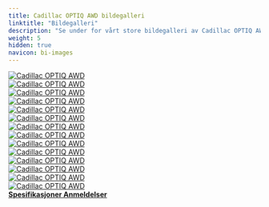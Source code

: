 ```yaml
---
title: Cadillac OPTIQ AWD bildegalleri
linktitle: "Bildegalleri"
description: "Se under for vårt store bildegalleri av Cadillac OPTIQ AWD. Klikk på bildene for høyoppløselige versjoner."
weight: 5
hidden: true
navicon: bi-images
---
```

<!-- markdownlint-disable MD033 -->
<div class="row" id ="my-gallery">
	<div class="pswp-grid-item col-6 col-md-4">
		<a href="https://media.evkx.net/multimedia/models/cadillac/optiq/details_1.jpg"
data-pswp-src="https://media.evkx.net/multimedia/models/cadillac/optiq/details_1.jpg"
data-pswp-width="3000"
data-pswp-height="2250" 
target="_blank">
			<img src="https://media.evkx.net/multimedia/models/cadillac/optiq/details_1_xst.jpg" alt="Cadillac OPTIQ AWD" class="img-fluid " />
		</a>
	</div>
	<div class="pswp-grid-item col-6 col-md-4">
		<a href="https://media.evkx.net/multimedia/models/cadillac/optiq/exterior_1.jpg"
data-pswp-src="https://media.evkx.net/multimedia/models/cadillac/optiq/exterior_1.jpg"
data-pswp-width="3000"
data-pswp-height="2250" 
target="_blank">
			<img src="https://media.evkx.net/multimedia/models/cadillac/optiq/exterior_1_xst.jpg" alt="Cadillac OPTIQ AWD" class="img-fluid " />
		</a>
	</div>
	<div class="pswp-grid-item col-6 col-md-4">
		<a href="https://media.evkx.net/multimedia/models/cadillac/optiq/exterior_2.jpg"
data-pswp-src="https://media.evkx.net/multimedia/models/cadillac/optiq/exterior_2.jpg"
data-pswp-width="3000"
data-pswp-height="1687" 
target="_blank">
			<img src="https://media.evkx.net/multimedia/models/cadillac/optiq/exterior_2_xst.jpg" alt="Cadillac OPTIQ AWD" class="img-fluid " />
		</a>
	</div>
	<div class="pswp-grid-item col-6 col-md-4">
		<a href="https://media.evkx.net/multimedia/models/cadillac/optiq/exterior_3.jpg"
data-pswp-src="https://media.evkx.net/multimedia/models/cadillac/optiq/exterior_3.jpg"
data-pswp-width="3000"
data-pswp-height="2250" 
target="_blank">
			<img src="https://media.evkx.net/multimedia/models/cadillac/optiq/exterior_3_xst.jpg" alt="Cadillac OPTIQ AWD" class="img-fluid " />
		</a>
	</div>
	<div class="pswp-grid-item col-6 col-md-4">
		<a href="https://media.evkx.net/multimedia/models/cadillac/optiq/exterior_4.jpg"
data-pswp-src="https://media.evkx.net/multimedia/models/cadillac/optiq/exterior_4.jpg"
data-pswp-width="3000"
data-pswp-height="2250" 
target="_blank">
			<img src="https://media.evkx.net/multimedia/models/cadillac/optiq/exterior_4_xst.jpg" alt="Cadillac OPTIQ AWD" class="img-fluid " />
		</a>
	</div>
	<div class="pswp-grid-item col-6 col-md-4">
		<a href="https://media.evkx.net/multimedia/models/cadillac/optiq/exterior_5.jpg"
data-pswp-src="https://media.evkx.net/multimedia/models/cadillac/optiq/exterior_5.jpg"
data-pswp-width="3000"
data-pswp-height="2250" 
target="_blank">
			<img src="https://media.evkx.net/multimedia/models/cadillac/optiq/exterior_5_xst.jpg" alt="Cadillac OPTIQ AWD" class="img-fluid " />
		</a>
	</div>
	<div class="pswp-grid-item col-6 col-md-4">
		<a href="https://media.evkx.net/multimedia/models/cadillac/optiq/exterior_6.jpg"
data-pswp-src="https://media.evkx.net/multimedia/models/cadillac/optiq/exterior_6.jpg"
data-pswp-width="3000"
data-pswp-height="2250" 
target="_blank">
			<img src="https://media.evkx.net/multimedia/models/cadillac/optiq/exterior_6_xst.jpg" alt="Cadillac OPTIQ AWD" class="img-fluid " />
		</a>
	</div>
	<div class="pswp-grid-item col-6 col-md-4">
		<a href="https://media.evkx.net/multimedia/models/cadillac/optiq/frontseats_1.jpg"
data-pswp-src="https://media.evkx.net/multimedia/models/cadillac/optiq/frontseats_1.jpg"
data-pswp-width="3000"
data-pswp-height="1684" 
target="_blank">
			<img src="https://media.evkx.net/multimedia/models/cadillac/optiq/frontseats_1_xst.jpg" alt="Cadillac OPTIQ AWD" class="img-fluid " />
		</a>
	</div>
	<div class="pswp-grid-item col-6 col-md-4">
		<a href="https://media.evkx.net/multimedia/models/cadillac/optiq/interior_1.jpg"
data-pswp-src="https://media.evkx.net/multimedia/models/cadillac/optiq/interior_1.jpg"
data-pswp-width="3000"
data-pswp-height="1686" 
target="_blank">
			<img src="https://media.evkx.net/multimedia/models/cadillac/optiq/interior_1_xst.jpg" alt="Cadillac OPTIQ AWD" class="img-fluid " />
		</a>
	</div>
	<div class="pswp-grid-item col-6 col-md-4">
		<a href="https://media.evkx.net/multimedia/models/cadillac/optiq/main_1.jpg"
data-pswp-src="https://media.evkx.net/multimedia/models/cadillac/optiq/main_1.jpg"
data-pswp-width="3000"
data-pswp-height="2250" 
target="_blank">
			<img src="https://media.evkx.net/multimedia/models/cadillac/optiq/main_1_xst.jpg" alt="Cadillac OPTIQ AWD" class="img-fluid " />
		</a>
	</div>
	<div class="pswp-grid-item col-6 col-md-4">
		<a href="https://media.evkx.net/multimedia/models/cadillac/optiq/screens_1.jpg"
data-pswp-src="https://media.evkx.net/multimedia/models/cadillac/optiq/screens_1.jpg"
data-pswp-width="3000"
data-pswp-height="2001" 
target="_blank">
			<img src="https://media.evkx.net/multimedia/models/cadillac/optiq/screens_1_xst.jpg" alt="Cadillac OPTIQ AWD" class="img-fluid " />
		</a>
	</div>
	<div class="pswp-grid-item col-6 col-md-4">
		<a href="https://media.evkx.net/multimedia/models/cadillac/optiq/screens_2.jpg"
data-pswp-src="https://media.evkx.net/multimedia/models/cadillac/optiq/screens_2.jpg"
data-pswp-width="3000"
data-pswp-height="2001" 
target="_blank">
			<img src="https://media.evkx.net/multimedia/models/cadillac/optiq/screens_2_xst.jpg" alt="Cadillac OPTIQ AWD" class="img-fluid " />
		</a>
	</div>
	<div class="pswp-grid-item col-6 col-md-4">
		<a href="https://media.evkx.net/multimedia/models/cadillac/optiq/secondrowseats_1.jpg"
data-pswp-src="https://media.evkx.net/multimedia/models/cadillac/optiq/secondrowseats_1.jpg"
data-pswp-width="3000"
data-pswp-height="2001" 
target="_blank">
			<img src="https://media.evkx.net/multimedia/models/cadillac/optiq/secondrowseats_1_xst.jpg" alt="Cadillac OPTIQ AWD" class="img-fluid " />
		</a>
	</div>
	<div class="pswp-grid-item col-6 col-md-4">
		<a href="https://media.evkx.net/multimedia/models/cadillac/optiq/trunk_1.jpg"
data-pswp-src="https://media.evkx.net/multimedia/models/cadillac/optiq/trunk_1.jpg"
data-pswp-width="3000"
data-pswp-height="2001" 
target="_blank">
			<img src="https://media.evkx.net/multimedia/models/cadillac/optiq/trunk_1_xst.jpg" alt="Cadillac OPTIQ AWD" class="img-fluid " />
		</a>
	</div>
</div>
<script type="module">
  import PhotoSwipeLightbox from '/js/photoswipe-lightbox.esm.js';
    const lightbox = new PhotoSwipeLightbox({
       gallery: '#my-gallery',
        children: 'a',
        pswpModule: () => import('/js/photoswipe.esm.js')
    });
lightbox.init();
</script>
<div class="mt-3 mb-3">
<a href="../specifications/" class="text-decoration-none text-black">
<strong><i class="bi-arrow-left"></i> Spesifikasjoner </strong>
</a>
<a href="../reviews/" class="text-decoration-none text-black float-end">
<strong>Anmeldelser <i class="bi-arrow-right"></i></strong>
</a>
</div>
